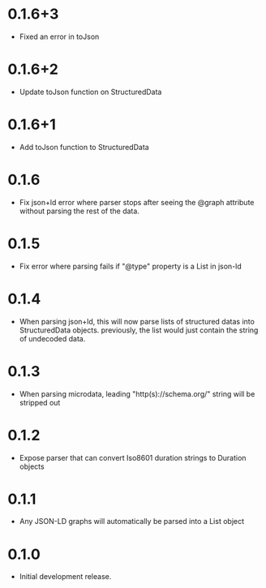 # 0.1.6+3

- Fixed an error in toJson

# 0.1.6+2

- Update toJson function on StructuredData

# 0.1.6+1

- Add toJson function to StructuredData

# 0.1.6

- Fix json+ld error where parser stops after seeing the @graph attribute without parsing
  the rest of the data.

# 0.1.5

- Fix error where parsing fails if "@type" property is a List<String> in json-ld

# 0.1.4

- When parsing json+ld, this will now parse lists of structured datas into StructuredData objects.
  previously, the list would just contain the string of undecoded data.

# 0.1.3

- When parsing microdata, leading "http(s)://schema.org/" string will be stripped out

# 0.1.2

- Expose parser that can convert Iso8601 duration strings to Duration objects

# 0.1.1

- Any JSON-LD graphs will automatically be parsed into a List<StructuredData> object

# 0.1.0

- Initial development release.
